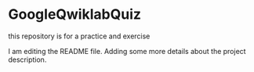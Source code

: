 # GoogleQwiklabQuiz
this repository is for a practice and exercise

I am editing the README file. Adding some more details about the project description.

